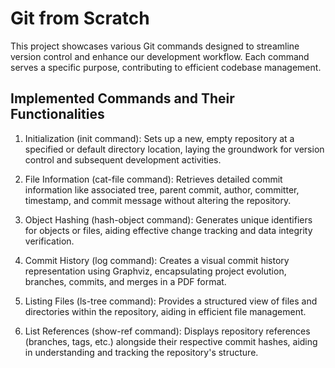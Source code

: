 # Git from Scratch

This project showcases various Git commands designed to streamline version control and enhance our development workflow. Each command serves a specific purpose, contributing to efficient codebase management.

## Implemented Commands and Their Functionalities

1. Initialization (init command):
   Sets up a new, empty repository at a specified or default directory location, laying the groundwork for version control and subsequent development activities.
   
2. File Information (cat-file command):
    Retrieves detailed commit information like associated tree, parent commit, author, committer, timestamp, and commit message without altering the repository.

3. Object Hashing (hash-object command):
    Generates unique identifiers for objects or files, aiding effective change tracking and data integrity verification.

4. Commit History (log command):
    Creates a visual commit history representation using Graphviz, encapsulating project evolution, branches, commits, and merges in a PDF format.

5. Listing Files (ls-tree command):
    Provides a structured view of files and directories within the repository, aiding in efficient file management.

6. List References (show-ref command):
    Displays repository references (branches, tags, etc.) alongside their respective commit hashes, aiding in understanding and tracking the repository's structure.
